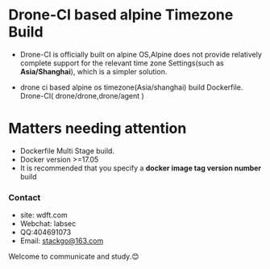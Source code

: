 # Drone-CI based alpine Timezone Build
* Drone-CI is officially built on alpine OS,Alpine does not provide relatively complete support for the relevant time zone Settings(such as **Asia/Shanghai**), which is a simpler solution.

* drone ci based alpine os timezone(Asia/shanghai) build Dockerfile. Drone-CI( drone/drone,drone/agent )

# Matters needing attention

* Dockerfile Multi Stage build.
* Docker version >=17.05
* It is recommended that you specify a **docker image tag version number** build

### Contact
* site: wdft.com
* Webchat: labsec
* QQ:404691073
* Email: stackgo@163.com

Welcome to communicate and study.😊
